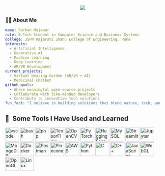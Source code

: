 <div align="center">
  <img src="https://capsule-render.vercel.app/api?type=rounded&color=0:cad3c8,100:f5f6fa&height=180&section=header&text=Welcome%20to%20My%20GitHub%20✨&fontSize=35&fontColor=2f2f2f&animation=fadeIn" />
</div>

<h3 align="left">👨‍💻 About Me</h3>

```yaml
name: Farhan Mujawar
role: B.Tech Student in Computer Science and Business Systems
college: JSPM Rajarshi Shahu College of Engineering, Pune
interests:
  - Artificial Intelligence
  - Generative AI
  - Machine Learning
  - Deep Learning
  - AR/VR Development
current_projects:
  - Virtual Healing Garden (AR/VR + AI)
  - Medicinal Chatbot
github_goals:
  - Share meaningful open-source projects
  - Collaborate with like-minded developers
  - Contribute to innovative tech solutions
fun_fact: "I believe in building solutions that blend nature, tech, and imagination."

```

<h2> 🚀 &nbsp;Some Tools I Have Used and Learned</h2>
<p align="left">
<img src="https://cdn.jsdelivr.net/gh/devicons/devicon/icons/vscode/vscode-original.svg" alt="vscode" width="45" height="45"/>
<img src="https://cdn.jsdelivr.net/gh/devicons/devicon/icons/bash/bash-original.svg" alt="bash" width="45" height="45"/>
<img src="https://cdn.jsdelivr.net/gh/devicons/devicon/icons/php/php-original.svg" alt="php" width="45" height="45"/>
<!-- TensorFlow -->
<img src="https://cdn.jsdelivr.net/gh/devicons/devicon/icons/tensorflow/tensorflow-original.svg" alt="TensorFlow" width="45" height="45"/>
  
<!-- OpenCV (custom source since not in Devicon) -->
<img src="https://upload.wikimedia.org/wikipedia/commons/3/32/OpenCV_Logo_with_text_svg_version.svg" alt="OpenCV" width="45" height="45"/>

<!-- PyTorch -->
<img src="https://cdn.jsdelivr.net/gh/devicons/devicon/icons/pytorch/pytorch-original.svg" alt="PyTorch" width="45" height="45"/>

<!-- Hugging Face -->
<img src="https://huggingface.co/front/assets/huggingface_logo-noborder.svg" alt="Hugging Face" width="45" height="45"/>

<!-- MySQL -->
<img src="https://cdn.jsdelivr.net/gh/devicons/devicon/icons/mysql/mysql-original.svg" alt="MySQL" width="45" height="45"/>

<!-- Streamlit -->
<img src="https://streamlit.io/images/brand/streamlit-logo-secondary-colormark-darktext.svg" alt="Streamlit" width="45" height="45"/>

<!-- Jupyter Notebook -->
<img src="https://cdn.jsdelivr.net/gh/devicons/devicon/icons/jupyter/jupyter-original.svg" alt="Jupyter" width="45" height="45"/>

<!-- MongoDB -->
<img src="https://cdn.jsdelivr.net/gh/devicons/devicon/icons/mongodb/mongodb-original.svg" alt="MongoDB" width="45" height="45"/>

<!-- Docker -->
<img src="https://cdn.jsdelivr.net/gh/devicons/devicon/icons/docker/docker-original.svg" alt="Docker" width="45" height="45"/>

<!-- Postman -->
<img src="https://www.vectorlogo.zone/logos/getpostman/getpostman-icon.svg" alt="Postman" width="45" height="45"/>

<!-- Pinecone (from official CDN) -->
<img src="https://avatars.githubusercontent.com/u/78010615?s=280&v=4" alt="Pinecone" width="45" height="45"/>

<!-- AWS -->
<img src="https://a0.awsstatic.com/libra-css/images/logos/aws_logo_smile_1200x630.png" alt="AWS" width="45" height="45"/>

<!-- Python -->
<img src="https://cdn.jsdelivr.net/gh/devicons/devicon/icons/python/python-original.svg" alt="Python" width="45" height="45"/>

<!-- C -->
<img src="https://cdn.jsdelivr.net/gh/devicons/devicon/icons/c/c-original.svg" alt="C" width="45" height="45"/>

<!-- C++ -->
<img src="https://cdn.jsdelivr.net/gh/devicons/devicon/icons/cplusplus/cplusplus-original.svg" alt="C++" width="45" height="45"/>

<!-- JavaScript -->
<img src="https://cdn.jsdelivr.net/gh/devicons/devicon/icons/javascript/javascript-original.svg" alt="JavaScript" width="45" height="45"/>

<!-- WebGL (custom logo since it's not in Devicon) -->
<img src="https://upload.wikimedia.org/wikipedia/commons/2/20/WebGL_Logo.svg" alt="WebGL" width="45" height="45"/>

<!-- OpenGL -->
<img src="https://upload.wikimedia.org/wikipedia/commons/8/88/OpenGL_logo.svg" alt="OpenGL" width="45" height="45"/>

<!-- Linux -->
<img src="https://cdn.jsdelivr.net/gh/devicons/devicon/icons/linux/linux-original.svg" alt="Linux" width="45" height="45"/>
</p>


